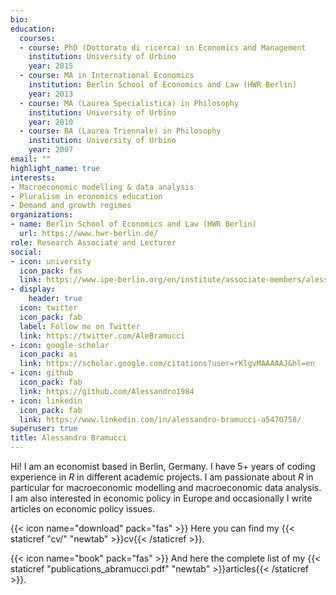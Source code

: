```yaml
---
bio: 
education:
  courses:
  - course: PhD (Dottorato di ricerca) in Economics and Management
    institution: University of Urbino
    year: 2015
  - course: MA in International Economics
    institution: Berlin School of Economics and Law (HWR Berlin)
    year: 2013
  - course: MA (Laurea Specialistica) in Philosophy
    institution: University of Urbino
    year: 2010
  - course: BA (Laurea Triennale) in Philosophy
    institution: University of Urbino
    year: 2007   
email: ""
highlight_name: true
interests:
- Macroeconomic modelling & data analysis
- Pluralism in economics education
- Demand and growth regimes
organizations:
- name: Berlin School of Economics and Law (HWR Berlin)
  url: https://www.hwr-berlin.de/
role: Research Associate and Lecturer
social:
- icon: university
  icon_pack: fas
  link: https://www.ipe-berlin.org/en/institute/associate-members/alessandro-bramucci/
- display:
    header: true
  icon: twitter
  icon_pack: fab
  label: Follow me on Twitter
  link: https://twitter.com/AleBramucci
- icon: google-scholar
  icon_pack: ai
  link: https://scholar.google.com/citations?user=rKlgvMAAAAAJ&hl=en
- icon: github
  icon_pack: fab
  link: https://github.com/Alessandro1984
- icon: linkedin
  icon_pack: fab
  link: https://www.linkedin.com/in/alessandro-bramucci-a5470758/
superuser: true
title: Alessandro Bramucci
---
```


Hi! I am an economist based in Berlin, Germany. I have 5+ years of coding experience in *R* in different academic projects. I am passionate about *R* in particular for macroeconomic modelling and macroeconomic data analysis. I am also interested in economic policy in Europe and occasionally I write articles on economic policy issues.

{{< icon name="download" pack="fas" >}} Here you can find my {{< staticref "cv/" "newtab" >}}cv{{< /staticref >}}.

{{< icon name="book" pack="fas" >}} And here the complete list of my {{< staticref "publications_abramucci.pdf" "newtab" >}}articles{{< /staticref >}}.
